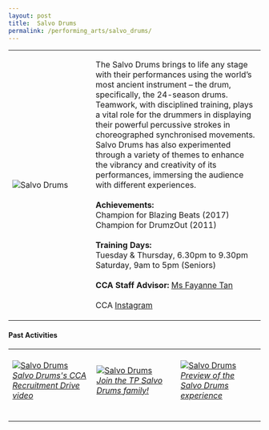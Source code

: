 ```yaml
---
layout: post
title:  Salvo Drums
permalink: /performing_arts/salvo_drums/
---
```


<div>
<table>
    <tr>
        <td style="width:33%"><image src="{{site.baseurl}}/images/CCA_salvo_drums.jpg" style="display:block;margin-left:auto;margin-right:auto;" alt="Salvo Drums"></image></td>
        <td>
            <p>
                The Salvo Drums brings to life any stage with their performances using the world’s most ancient instrument – the drum, specifically, the 24-season drums. Teamwork, with disciplined training, plays a vital role for the drummers in displaying their powerful percussive strokes in choreographed synchronised movements. Salvo Drums has also experimented through a variety of themes to enhance the vibrancy and creativity of its performances, immersing the audience with different experiences.<br>
                <br>
                <b>Achievements:</b><br>
                Champion for Blazing Beats (2017)<br>
                Champion for DrumzOut (2011)<br>
                <br>
                <b>Training Days:</b><br>
                Tuesday & Thursday, 6.30pm to 9.30pm<br>
                Saturday, 9am to 5pm (Seniors)<br>
                <br>
                <b>CCA Staff Advisor:</b> <a href="mailto:sokpeng@tp.edu.sg">Ms Fayanne Tan</a><br>
                <br>
                CCA <a href="https://www.instagram.com/tpsalvo">Instagram</a>
            </p>
        </td>
    </tr>
</table>
</div>

#### Past Activities

<table>
    <tr>
        <td style="width:33%"><br>
            <a href="https://www.instagram.com/p/CACmTKnn4rM/">
                <image src="{{site.baseurl}}/images/CCA-Salvo_IG1.png" style="display:block;margin-left:auto;margin-right:auto;" alt="Salvo Drums">
                <h6 style="margin-top:0%">Salvo Drums's CCA Recruitment Drive video</h6>
                </image>
            </a>
        </td>
        <td style="width:33%"><br>
            <a href="https://www.instagram.com/p/CAR-qCGHv5Y/">
                <image src="{{site.baseurl}}/images/CCA-Salvo_IG2.png" style="display:block;margin-left:auto;margin-right:auto;" alt="Salvo Drums">
                <h6 style="margin-top:0%">Join the TP Salvo Drums family!</h6>
                </image>
            </a>
        </td>
        <td style="width:33%"><br>
            <a href="https://www.instagram.com/p/CAAI_gAHyK-/">
                <image src="{{site.baseurl}}/images/CCA-Salvo_IG3.png" style="display:block;margin-left:auto;margin-right:auto;" alt="Salvo Drums">
                <h6 style="margin-top:0%">Preview of the Salvo Drums experience</h6>    
                </image>
            </a>
        </td>
    </tr>
</table>


